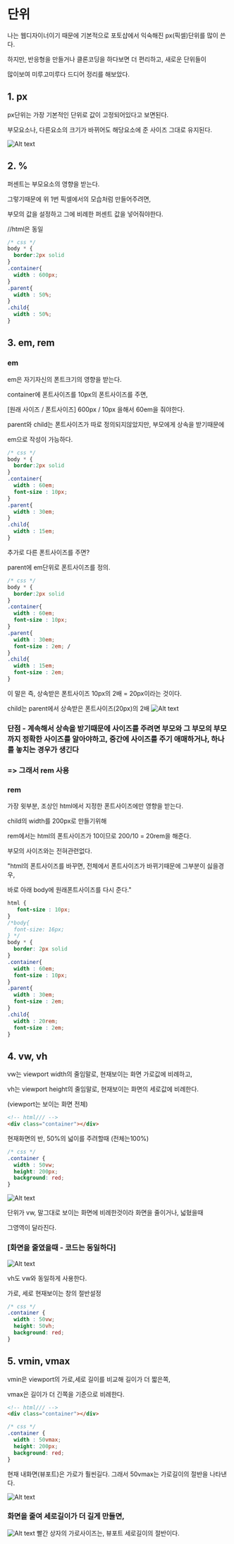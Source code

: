 # 단위 
나는 웹디자이너이기 때문에 기본적으로 포토샵에서 익숙해진 px(픽셀)단위를 많이 쓴다.

하지만, 반응형을 만들거나 클론코딩을 하다보면 더 편리하고, 새로운 단위들이

많이보여 미루고미루다 드디어 정리를 해보았다.

## 1. px


px단위는 가장 기본적인 단위로 값이 고정되어있다고 보면된다.

부모요소나, 다른요소의 크기가 바뀌어도 해당요소에 준 사이즈 그대로 유지된다.

![Alt text](../IMG/px.JPG)

## 2. %

퍼센트는 부모요소의 영향을 받는다.

그렇기때문에 위 1번 픽셀에서의 모습처럼 만들어주려면,

부모의 값을 설정하고 그에 비례한 퍼센트 값을 넣어줘야한다.

//html은 동일

```css
/* css */
body * {
  border:2px solid
}
.container{
  width : 600px;
}
.parent{
  width : 50%;
}
.child{
  width : 50%;
}
```

## 3. em, rem
### em
em은 자기자신의 폰트크기의 영향을 받는다.

container에 폰트사이즈를 10px의 폰트사이즈를 주면,

[원래 사이즈 / 폰트사이즈] 600px / 10px 을해서 60em을 줘야한다.

parent와 child는 폰트사이즈가 따로 정의되지않았지만, 부모에게 상속을 받기때문에

em으로 작성이 가능하다.

```css
/* css */
body * {
  border:2px solid
}
.container{
  width : 60em;
  font-size : 10px;
}
.parent{
  width : 30em;
}
.child{
  width : 15em;
}
```

추가로 다른 폰트사이즈를 주면? 

parent에 em단위로 폰트사이즈를 정의.
```css
/* css */
body * {
  border:2px solid
}
.container{
  width : 60em;
  font-size : 10px;
}
.parent{
  width : 30em;
  font-size : 2em; /
}
.child{
  width : 15em;
  font-size : 2em;
}
```
이 말은 즉, 상속받은 폰트사이즈 10px의 2배 = 20px이라는 것이다.

child는 parent에서 상속받은 폰트사이즈(20px)의 2배
![Alt text](../IMG/em.JPG)

### 단점 - 계속해서 상속을 받기때문에 사이즈를 주려면 부모와 그 부모의 부모까지 정확한 사이즈를 알아야하고, 중간에 사이즈를 주기 애매하거나, 하나를 놓치는 경우가 생긴다

### => 그래서 rem 사용

### rem

가장 윗부분, 조상인 html에서 지정한 폰트사이즈에만 영향을 받는다.

child의 width를 200px로 만들기위해

rem에서는 html의 폰트사이즈가 10이므로 200/10 = 20rem을 해준다.

부모의 사이즈와는 전혀관련없다.

"html의 폰트사이즈를 바꾸면, 전체에서 폰트사이즈가 바뀌기때문에 그부분이 싫을경우,

바로 아래 body에 원래폰트사이즈를 다시 준다."
```css
html {
   font-size : 10px;
}
/*body{
  font-size: 16px;
} */
body * {
  border: 2px solid
}
.container{
  width : 60em;
  font-size : 10px;
}
.parent{
  width : 30em;
  font-size : 2em;
}
.child{
  width : 20rem;
  font-size : 2em;
}
```

## 4. vw, vh

vw는 viewport width의 줄임말로, 현재보이는 화면 가로값에 비례하고,

vh는 viewport height의 줄임말로, 현재보이는 화면의 세로값에 비례한다.

(viewport는 보이는 화면 전체)

```html
<!-- html/// -->
<div class="container"></div>
```

현재화면의 반, 50%의 넓이를 주려할때 (전체는100%)
```css
/* css */
.container {
  width : 50vw;
  height: 200px;
  background: red;
}
```
![Alt text](../IMG/vw1.JPG)

단위가 vw, 말그대로 보이는 화면에 비례한것이라 화면을 줄이거나, 넓혔을때 

그영역이 달라진다.

### [화면을 줄였을때 - 코드는 동일하다]
![Alt text](../IMG/vw2.JPG)


vh도 vw와 동일하게 사용한다.

가로, 세로 현재보이는 창의 절반설정

```css
/* css */
.container {
  width : 50vw;
  height: 50vh;
  background: red;
}
```
## 5. vmin, vmax


vmin은 viewport의 가로,세로 길이를 비교해 길이가 더 짧은쪽,

vmax은 길이가 더 긴쪽을 기준으로 비례한다.
```html
<!-- html/// -->
<div class="container"></div>
```
```css
/* css */
.container {
  width : 50vmax;
  height: 200px;
  background: red;
}
```
현재 내화면(뷰포트)은 가로가 훨씬길다. 그래서 50vmax는 가로길이의 절반을 나타낸다.

![Alt text](../IMG/vmax1.JPG)

### 화면을 줄여 세로길이가 더 길게 만들면,

![Alt text](../IMG/vmax2.JPG)
빨간 상자의 가로사이즈는, 뷰포트 세로길이의 절반이다.